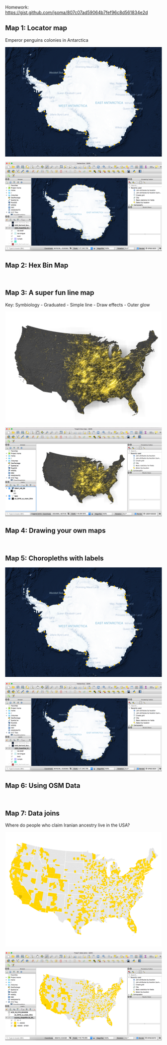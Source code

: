 Homework:
https://gist.github.com/jsoma/807c07ad59064b7fef96c8d561834e2d

## Map 1: Locator map

Emperor penguins colonies in Antarctica

![](https://github.com/adrianblanco/foundations-2018/blob/master/12-homework/map1.png)

![](https://github.com/adrianblanco/foundations-2018/blob/master/12-homework/map1-qgis.png)

## Map 2: Hex Bin Map

![]()

## Map 3: A super fun line map

Key: Symbiology - Graduated - Simple line - Draw effects - Outer glow

![](https://github.com/adrianblanco/foundations-2018/blob/master/12-homework/map3.png)

![](https://github.com/adrianblanco/foundations-2018/blob/master/12-homework/map3-qgis.png)

## Map 4: Drawing your own maps

![]()

## Map 5: Choropleths with labels

![](https://github.com/adrianblanco/foundations-2018/blob/master/12-homework/map1.png)

![](https://github.com/adrianblanco/foundations-2018/blob/master/12-homework/map1-qgis.png)

## Map 6: Using OSM Data

![]()

## Map 7: Data joins

Where do people who claim Iranian ancestry live in the USA?

![](https://github.com/adrianblanco/foundations-2018/blob/master/12-homework/map7.png)

![](https://github.com/adrianblanco/foundations-2018/blob/master/12-homework/map7-qgis.png)
